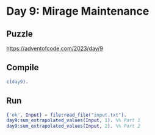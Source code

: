 # Day 9: Mirage Maintenance

## Puzzle

<https://adventofcode.com/2023/day/9>

## Compile

```erlang
c(day9).
```

## Run

```erlang
{'ok', Input} = file:read_file("input.txt").
day9:sum_extrapolated_values(Input, 1). %% Part 1
day9:sum_extrapolated_values(Input, 2). %% Part 2
```
